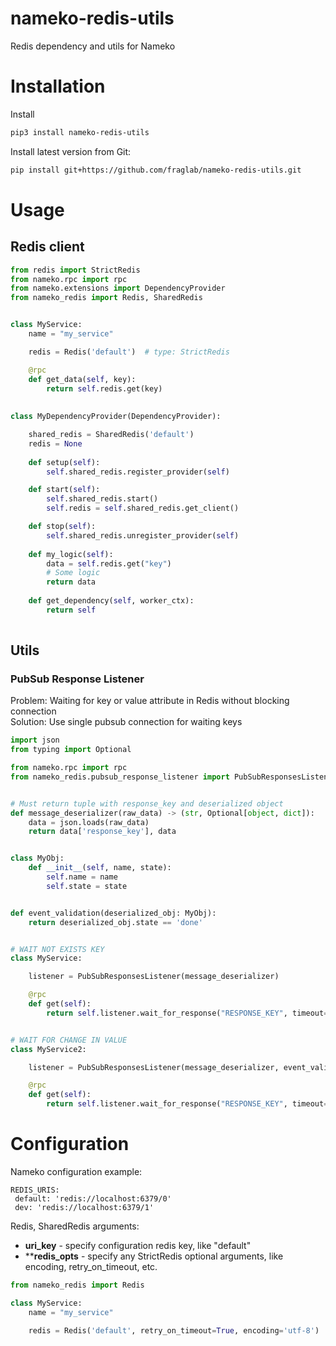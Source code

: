 # nameko-redis-utils
Redis dependency and utils for Nameko


# Installation

Install
```bash
pip3 install nameko-redis-utils
```

Install latest version from Git:
```bash
pip install git+https://github.com/fraglab/nameko-redis-utils.git
```

# Usage

## Redis client

```python
from redis import StrictRedis
from nameko.rpc import rpc
from nameko.extensions import DependencyProvider
from nameko_redis import Redis, SharedRedis


class MyService:
    name = "my_service"

    redis = Redis('default')  # type: StrictRedis

    @rpc
    def get_data(self, key):
        return self.redis.get(key)
    
    
class MyDependencyProvider(DependencyProvider):

    shared_redis = SharedRedis('default')
    redis = None
    
    def setup(self):
        self.shared_redis.register_provider(self)

    def start(self):
        self.shared_redis.start()
        self.redis = self.shared_redis.get_client()

    def stop(self):
        self.shared_redis.unregister_provider(self)    
    
    def my_logic(self):
        data = self.redis.get("key")
        # Some logic
        return data
    
    def get_dependency(self, worker_ctx):
        return self
    
```

## Utils

### PubSub Response Listener

Problem: Waiting for key or value attribute in Redis without blocking connection <br>
Solution: Use single pubsub connection for waiting keys

```python
import json
from typing import Optional

from nameko.rpc import rpc
from nameko_redis.pubsub_response_listener import PubSubResponsesListener


# Must return tuple with response_key and deserialized object 
def message_deserializer(raw_data) -> (str, Optional[object, dict]):
    data = json.loads(raw_data)
    return data['response_key'], data


class MyObj:
    def __init__(self, name, state):
        self.name = name
        self.state = state


def event_validation(deserialized_obj: MyObj):
    return deserialized_obj.state == 'done'


# WAIT NOT EXISTS KEY
class MyService:

    listener = PubSubResponsesListener(message_deserializer)

    @rpc
    def get(self):
        return self.listener.wait_for_response("RESPONSE_KEY", timeout=10, wait_not_exists_key=True)


# WAIT FOR CHANGE IN VALUE
class MyService2:

    listener = PubSubResponsesListener(message_deserializer, event_validation=event_validation)

    @rpc
    def get(self):
        return self.listener.wait_for_response("RESPONSE_KEY", timeout=10)

```


# Configuration

Nameko configuration example:

```
REDIS_URIS:
 default: 'redis://localhost:6379/0'
 dev: 'redis://localhost:6379/1'
```


Redis, SharedRedis arguments:
* **uri_key** - specify configuration redis key, like "default"
* ****redis_opts** - specify any StrictRedis optional arguments, like encoding, retry_on_timeout, etc.


```python
from nameko_redis import Redis

class MyService:
    name = "my_service"

    redis = Redis('default', retry_on_timeout=True, encoding='utf-8')  # type: StrictRedis
```
